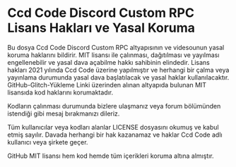 # Ccd Code Discord Custom RPC Lisans Hakları ve Yasal Koruma
Bu dosya Ccd Code  Discord Custom RPC altyapısının ve videsounun yasal koruma haklarını bildirir. MIT lisansı ile çalınması, dağıtılması ve yayılması engellenebilir ve yasal dava açabilme hakkı sahibinin elindedir. Lisans hakları 2021 yılında Ccd Code üzerine yapılmıştır ve herhangi bir çalma veya yayınlama durumunda yasal dava başlatılacak ve yasal haklar kullanılacaktır. GitHub-Glitch-Yükleme Linki üzerinden alınan altyapıda bulunan MIT lisansıda kod haklarını korumaktadır.

Kodların çalınması durumunda bizlere ulaşmanız veya forum bölümünden istendiği gibi mesaj bırakmanızı dileriz.

Tüm kullanıcılar veya kodları alanlar LICENSE dosyasını okumuş ve kabul etmiş sayılır. Davada herhangi bir hak kazanamaz ve haklar Ccd Code adlı kullanıcı veya şirkete geçer.

GitHub MIT lisansı hem kod hemde tüm içerikleri koruma altına almıştır.
